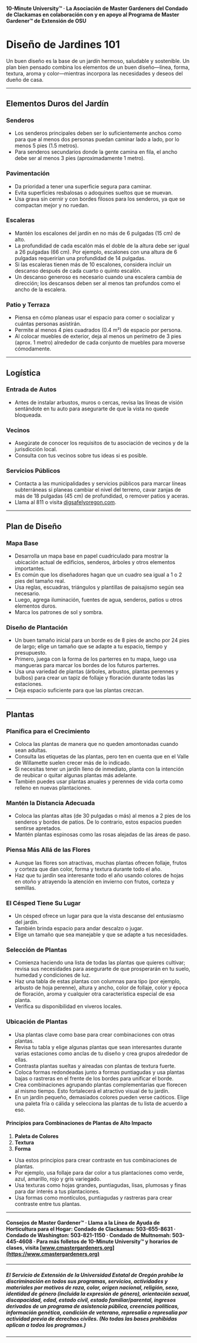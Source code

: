 #### 10-Minute University™ · La Asociación de Master Gardeners del Condado de Clackamas en colaboración con y en apoyo al Programa de Master Gardener™ de Extensión de OSU

# Diseño de Jardines 101

Un buen diseño es la base de un jardín hermoso, saludable y sostenible. Un plan bien pensado combina los elementos de un buen diseño—línea, forma, textura, aroma y color—mientras incorpora las necesidades y deseos del dueño de casa.

---

## Elementos Duros del Jardín

### Senderos

- Los senderos principales deben ser lo suficientemente anchos como para que al menos dos personas puedan caminar lado a lado, por lo menos 5 pies (1.5 metros).
- Para senderos secundarios donde la gente camina en fila, el ancho debe ser al menos 3 pies (aproximadamente 1 metro).

### Pavimentación

- Da prioridad a tener una superficie segura para caminar.
- Evita superficies resbalosas o adoquines sueltos que se muevan.
- Usa grava sin cernir y con bordes filosos para los senderos, ya que se compactan mejor y no ruedan.

### Escaleras

- Mantén los escalones del jardín en no más de 6 pulgadas (15 cm) de alto.
- La profundidad de cada escalón más el doble de la altura debe ser igual a 26 pulgadas (66 cm). Por ejemplo, escalones con una altura de 6 pulgadas requerirían una profundidad de 14 pulgadas.
- Si las escaleras tienen más de 10 escalones, considera incluir un descanso después de cada cuarto o quinto escalón.
- Un descanso generoso es necesario cuando una escalera cambia de dirección; los descansos deben ser al menos tan profundos como el ancho de la escalera.

### Patio y Terraza

- Piensa en cómo planeas usar el espacio para comer o socializar y cuántas personas asistirán.
- Permite al menos 4 pies cuadrados (0.4 m²) de espacio por persona.
- Al colocar muebles de exterior, deja al menos un perímetro de 3 pies (aprox. 1 metro) alrededor de cada conjunto de muebles para moverse cómodamente.

---

## Logística

### Entrada de Autos

- Antes de instalar arbustos, muros o cercas, revisa las líneas de visión sentándote en tu auto para asegurarte de que la vista no quede bloqueada.

### Vecinos

- Asegúrate de conocer los requisitos de tu asociación de vecinos y de la jurisdicción local.
- Consulta con tus vecinos sobre tus ideas si es posible.

### Servicios Públicos

- Contacta a las municipalidades y servicios públicos para marcar líneas subterráneas si planeas cambiar el nivel del terreno, cavar zanjas de más de 18 pulgadas (45 cm) de profundidad, o remover patios y aceras.
- Llama al 811 o visita [digsafelyoregon.com](https://digsafelyoregon.com).

---

## Plan de Diseño

### Mapa Base

- Desarrolla un mapa base en papel cuadriculado para mostrar la ubicación actual de edificios, senderos, árboles y otros elementos importantes.
- Es común que los diseñadores hagan que un cuadro sea igual a 1 o 2 pies del tamaño real.
- Usa reglas, escuadras, triángulos y plantillas de paisajismo según sea necesario.
- Luego, agrega iluminación, fuentes de agua, senderos, patios u otros elementos duros.
- Marca los patrones de sol y sombra.

### Diseño de Plantación

- Un buen tamaño inicial para un borde es de 8 pies de ancho por 24 pies de largo; elige un tamaño que se adapte a tu espacio, tiempo y presupuesto.
- Primero, juega con la forma de los parterres en tu mapa, luego usa mangueras para marcar los bordes de los futuros parterres.
- Usa una variedad de plantas (árboles, arbustos, plantas perennes y bulbos) para crear un tapiz de follaje y floración durante todas las estaciones.
- Deja espacio suficiente para que las plantas crezcan.

---

## Plantas

### Planifica para el Crecimiento

- Coloca las plantas de manera que no queden amontonadas cuando sean adultas.
- Consulta las etiquetas de las plantas, pero ten en cuenta que en el Valle de Willamette suelen crecer más de lo indicado.
- Si necesitas tener un jardín lleno de inmediato, planta con la intención de reubicar o quitar algunas plantas más adelante.
- También puedes usar plantas anuales y perennes de vida corta como relleno en nuevas plantaciones.

### Mantén la Distancia Adecuada

- Coloca las plantas altas (de 30 pulgadas o más) al menos a 2 pies de los senderos y bordes de patios. De lo contrario, estos espacios pueden sentirse apretados.
- Mantén plantas espinosas como las rosas alejadas de las áreas de paso.

### Piensa Más Allá de las Flores

- Aunque las flores son atractivas, muchas plantas ofrecen follaje, frutos y corteza que dan color, forma y textura durante todo el año.
- Haz que tu jardín sea interesante todo el año usando colores de hojas en otoño y atrayendo la atención en invierno con frutos, corteza y semillas.

### El Césped Tiene Su Lugar

- Un césped ofrece un lugar para que la vista descanse del entusiasmo del jardín.
- También brinda espacio para andar descalzo o jugar.
- Elige un tamaño que sea manejable y que se adapte a tus necesidades.

### Selección de Plantas

- Comienza haciendo una lista de todas las plantas que quieres cultivar; revisa sus necesidades para asegurarte de que prosperarán en tu suelo, humedad y condiciones de luz.
- Haz una tabla de estas plantas con columnas para tipo (por ejemplo, arbusto de hoja perenne), altura y ancho, color de follaje, color y época de floración, aroma y cualquier otra característica especial de esa planta.
- Verifica su disponibilidad en viveros locales.

### Ubicación de Plantas

- Usa plantas clave como base para crear combinaciones con otras plantas.
- Revisa tu tabla y elige algunas plantas que sean interesantes durante varias estaciones como anclas de tu diseño y crea grupos alrededor de ellas.
- Contrasta plantas sueltas y aireadas con plantas de textura fuerte.
- Coloca formas redondeadas junto a formas puntiagudas y usa plantas bajas o rastreras en el frente de los bordes para unificar el borde.
- Crea combinaciones agrupando plantas complementarias que florecen al mismo tiempo. Esto fortalecerá el atractivo visual de tu jardín.
- En un jardín pequeño, demasiados colores pueden verse caóticos. Elige una paleta fría o cálida y selecciona las plantas de tu lista de acuerdo a eso.

#### Principios para Combinaciones de Plantas de Alto Impacto

1. **Paleta de Colores**
2. **Textura**
3. **Forma**

- Usa estos principios para crear contraste en tus combinaciones de plantas.
- Por ejemplo, usa follaje para dar color a tus plantaciones como verde, azul, amarillo, rojo y gris variegado.
- Usa texturas como hojas grandes, puntiagudas, lisas, plumosas y finas para dar interés a tus plantaciones.
- Usa formas como montículos, puntiagudas y rastreras para crear contraste entre tus plantas.

---

#### Consejos de Master Gardener™ · Llama a la Línea de Ayuda de Horticultura para el Hogar: Condado de Clackamas: 503-655-8631 · Condado de Washington: 503-821-1150 · Condado de Multnomah: 503-445-4608 · Para más folletos de 10-Minute University™ y horarios de clases, visita [www.cmastergardeners.org](https://www.cmastergardeners.org)

---

##### El Servicio de Extensión de la Universidad Estatal de Oregón prohíbe la discriminación en todos sus programas, servicios, actividades y materiales por motivos de raza, color, origen nacional, religión, sexo, identidad de género (incluida la expresión de género), orientación sexual, discapacidad, edad, estado civil, estado familiar/parental, ingresos derivados de un programa de asistencia pública, creencias políticas, información genética, condición de veterano, represalia o represalia por actividad previa de derechos civiles. (No todas las bases prohibidas aplican a todos los programas.)
---